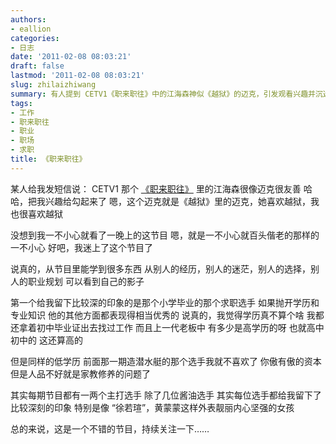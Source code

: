 ```yaml
---
authors:
- eallion
categories:
- 日志
date: '2011-02-08 08:03:21'
draft: false
lastmod: '2011-02-08 08:03:21'
slug: zhilaizhiwang
summary: 有人提到 CETV1《职来职往》中的江海森神似《越狱》的迈克，引发观看兴趣并沉迷其中。节目通过求职者的经历、迷茫与选择，让人反思职业规划并看到自身影子。印象深刻的是小学毕业却表现优异的选手，认为学历并非关键，但同样低学历者若人品不佳则难以认可。每期选手各具特色，尤其欣赏外表靓丽内心坚强的女性求职者。整体评价积极，值得持续关注！
tags:
- 工作
- 职来职往
- 职业
- 职场
- 求职
title: 《职来职往》
---
```

某人给我发短信说：
CETV1 那个 [《职来职往》](http://baike.baidu.com/view/4503413.htm) 里的江海森很像迈克很友善
哈哈，把我兴趣给勾起来了
嗯，这个迈克就是《越狱》里的迈克，她喜欢越狱，我也很喜欢越狱

没想到我一不小心就看了一晚上的这节目
嗯，就是一不小心就百头偕老的那样的一不小心
好吧，我迷上了这个节目了

说真的，从节目里能学到很多东西
从别人的经历，别人的迷茫，别人的选择，别人的职业规划
可以看到自己的影子

第一个给我留下比较深的印象的是那个小学毕业的那个求职选手
如果抛开学历和专业知识
他的其他方面都表现得相当优秀的
说真的，我觉得学历真不算个啥
我都还拿着初中毕业证出去找过工作
而且上一代老板中
有多少是高学历的呀
也就高中初中的
这还算高的

但是同样的低学历
前面那一期造潜水艇的那个选手我就不喜欢了
你傲有傲的资本
但是人品不好就是家教修养的问题了

其实每期节目都有一两个主打选手
除了几位酱油选手
其实每位选手都给我留下了比较深刻的印象
特别是像 “徐若瑄”，黄蒙蒙这样外表靓丽内心坚强的女孩

总的来说，这是一个不错的节目，持续关注一下……